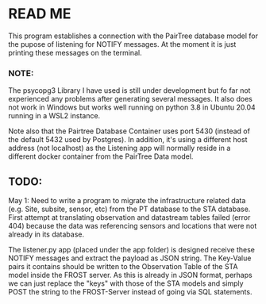<h1>READ ME</h1>
<p>
This program establishes a connection with the PairTree database model for the pupose of listening
for NOTIFY messages. At the moment it is just printing these messages on the terminal.
</p>

<h3>NOTE:</h3>
<p>
The psycopg3 Library I have used is still under development but fo far not experienced any problems after 
generating several messages. It also does not work in Windows but works well running on python 3.8 in Ubuntu 20.04 
running in a WSL2 instance.
</p>
<p>
Note also that the Pairtree Database Container uses port 5430 (instead of the default 5432 used by Postgres). 
In addition, it's using a different host address (not localhost) as the Listening app will normally reside in a 
different docker container from the PairTree Data model.
 
</p> 
<h2>TODO:</h2>
 
May 1: Need to write a program to migrate the infrastructure related data (e.g. Site, subsite, sensor, etc) from the
PT database to the STA database. First attempt at translating observation and datastream tables failed
(error 404) because the data was referencing sensors and locations that were not already in its database.
 
 The listener.py app (placed under the app folder) is designed receive these NOTIFY messages and extract the payload as
 JSON string. The Key-Value pairs it contains should be written to the Observation Table of the STA model inside the 
 FROST server.  As this is already in JSON format, perhaps we can just replace the "keys" with those of the STA models 
 and simply POST the string to the FROST-Server instead of going via SQL statements.